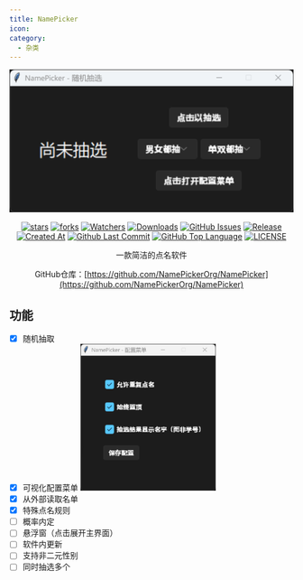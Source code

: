 ```yaml
---
title: NamePicker
icon: 
category:
  - 杂类
---
```


<div align="center">

![main](images/main.png)

[![stars](https://img.shields.io/github/stars/NamePickerOrg/NamePicker?label=Stars)](https://github.com/NamePickerOrg/NamePicker) [![forks](https://img.shields.io/github/forks/NamePickerOrg/NamePicker?label=Forks)](https://github.com/NamePickerOrg/NamePicker) [![Watchers](https://img.shields.io/github/watchers/NamePickerOrg/NamePicker?style=social)](https://github.com/NamePickerOrg/NamePicker/watchers) [![Downloads](https://img.shields.io/github/downloads/NamePickerOrg/NamePicker/total?style=social&label=Downloads&logo=github)](https://github.com/NamePickerOrg/NamePicker/releases/latest) [![GitHub Issues](https://img.shields.io/github/issues-search/NamePickerOrg/NamePicker?query=is%3Aopen&style=flat&logo=github&label=Issues&color=%233fb950)](https://github.com/NamePickerOrg/NamePicker/issues) [![Release](https://img.shields.io/github/v/release/NamePickerOrg/NamePicker?style=flat&color=%233fb950&label=正式版)](https://github.com/NamePickerOrg/NamePicker/releases/latest)  [![Created At](https://img.shields.io/github/created-at/NamePickerOrg/NamePicker)](https://github.com/NamePickerOrg/NamePicker) [![Github Last Commit](https://img.shields.io/github/last-commit/NamePickerOrg/NamePicker)](https://github.com/NamePickerOrg/NamePicker/commits/master) [![GitHub Top Language](https://img.shields.io/github/languages/top/NamePickerOrg/NamePicker)](https://github.com/NamePickerOrg/NamePicker) [![LICENSE](https://img.shields.io/badge/License-MIT-red.svg "LICENSE")](https://github.com/NamePickerOrg/NamePicker/blob/master/LICENSE)

一款简洁的点名软件

GitHub仓库：[https://github.com/NamePickerOrg/NamePicker](https://github.com/NamePickerOrg/NamePicker)

</div>

## 功能
- [x] 随机抽取
- [x] 可视化配置菜单
  <img src="./images/config.png" style="max-width: 50%; height: auto;">
- [x] 从外部读取名单
- [x] 特殊点名规则
- [ ] 概率内定
- [ ] 悬浮窗（点击展开主界面）
- [ ] 软件内更新
- [ ] 支持非二元性别
- [ ] 同时抽选多个
